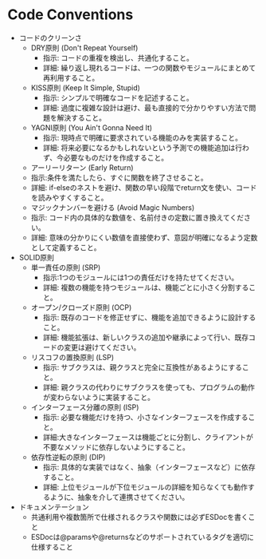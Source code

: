 # Code Conventions

- コードのクリーンさ
  - DRY原則 (Don't Repeat Yourself)
    - 指示: コードの重複を検出し、共通化すること。
    - 詳細: 繰り返し現れるコードは、一つの関数やモジュールにまとめて再利用すること。
  - KISS原則 (Keep It Simple, Stupid)
    - 指示: シンプルで明確なコードを記述すること。
    - 詳細: 過度に複雑な設計は避け、最も直接的で分かりやすい方法で問題を解決すること。
  - YAGNI原則 (You Ain't Gonna Need It)
    - 指示: 現時点で明確に要求されている機能のみを実装すること。
    - 詳細: 将来必要になるかもしれないという予測での機能追加は行わず、今必要なものだけを作成すること。
  - アーリーリターン (Early Return)
   - 指示:条件を満たしたら、すぐに関数を終了させること。
   - 詳細: if-elseのネストを避け、関数の早い段階でreturn文を使い、コードを読みやすくすること。
  - マジックナンバーを避ける (Avoid Magic Numbers)
   - 指示: コード内の具体的な数値を、名前付きの定数に置き換えてください。
   - 詳細: 意味の分かりにくい数値を直接使わず、意図が明確になるよう定数として定義すること。
- SOLID原則
  - 単一責任の原則 (SRP)
    - 指示:1つのモジュールには1つの責任だけを持たせてください。
    - 詳細: 複数の機能を持つモジュールは、機能ごとに小さく分割すること。
  - オープン/クローズド原則 (OCP)
    - 指示: 既存のコードを修正せずに、機能を追加できるように設計すること。
    - 詳細: 機能拡張は、新しいクラスの追加や継承によって行い、既存コードの変更は避けてください。
  - リスコフの置換原則 (LSP)
    - 指示: サブクラスは、親クラスと完全に互換性があるようにすること。
    - 詳細: 親クラスの代わりにサブクラスを使っても、プログラムの動作が変わらないように実装すること。
  - インターフェース分離の原則 (ISP)
    - 指示: 必要な機能だけを持つ、小さなインターフェースを作成すること。
    - 詳細:大きなインターフェースは機能ごとに分割し、クライアントが不要なメソッドに依存しないようにすること。
  - 依存性逆転の原則 (DIP)
    - 指示: 具体的な実装ではなく、抽象（インターフェースなど）に依存すること。
    - 詳細: 上位モジュールが下位モジュールの詳細を知らなくても動作するように、抽象を介して連携させてください。
- ドキュメンテーション
  - 共通利用や複数箇所で仕様されるクラスや関数には必ずESDocを書くこと
  - ESDocは@paramsや@returnsなどのサポートされているタグを適切に仕様すること
  